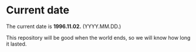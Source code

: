 # Current date

The current date is **1996.11.02.** (YYYY.MM.DD.)

This repository will be good when the world ends, so we will know how long it lasted.